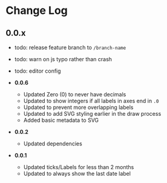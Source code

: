 # Change Log

## 0.0.x

 * todo: release feature branch to `/branch-name`
 * todo: warn on js typo rather than crash
 * todo: editor config

 * **0.0.6**
     * Updated Zero (0) to never have decimals
     * Updated to show integers if all labels in axes end in `.0`
     * Updated to prevent more overlapping labels
     * Updated to add SVG styling earlier in the draw process
     * Added basic metadata to SVG
 * **0.0.2**
     * Updated dependencies
 * **0.0.1**
     * Updated ticks/Labels for less than 2 months
     * Updated to always show the last date label
